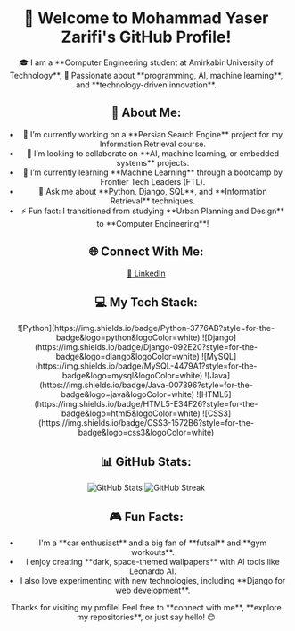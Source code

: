 <div align="center">
  <!-- Animated Gradient Background -->
  <div class="background"></div>

  <!-- Animated Title -->
  <h1 class="title">👋 Welcome to Mohammad Yaser Zarifi's GitHub Profile!</h1>

  <!-- Profile Description -->
  <p>
    🎓 I am a **Computer Engineering student at Amirkabir University of Technology**,  
    🚀 Passionate about **programming, AI, machine learning**, and **technology-driven innovation**.
  </p>

  <!-- About Section -->
  <section>
    <h2>💫 About Me:</h2>
    <ul>
      <li>👷 I’m currently working on a **Persian Search Engine** project for my Information Retrieval course.</li>
      <li>🤝 I’m looking to collaborate on **AI, machine learning, or embedded systems** projects.</li>
      <li>🌱 I’m currently learning **Machine Learning** through a bootcamp by Frontier Tech Leaders (FTL).</li>
      <li>💬 Ask me about **Python, Django, SQL**, and **Information Retrieval** techniques.</li>
      <li>⚡ Fun fact: I transitioned from studying **Urban Planning and Design** to **Computer Engineering**!</li>
    </ul>
  </section>

  <!-- Social Links -->
  <h2>🌐 Connect With Me:</h2>
  <p>
    <a href="https://linkedin.com/in/mohammad-yaser-zarifi-2b16b0205" target="_blank">🔗 LinkedIn</a>
  </p>

  <!-- Skills -->
  <h2>💻 My Tech Stack:</h2>
  <div>
    <span>![Python](https://img.shields.io/badge/Python-3776AB?style=for-the-badge&logo=python&logoColor=white)</span>
    <span>![Django](https://img.shields.io/badge/Django-092E20?style=for-the-badge&logo=django&logoColor=white)</span>
    <span>![MySQL](https://img.shields.io/badge/MySQL-4479A1?style=for-the-badge&logo=mysql&logoColor=white)</span>
    <span>![Java](https://img.shields.io/badge/Java-007396?style=for-the-badge&logo=java&logoColor=white)</span>
    <span>![HTML5](https://img.shields.io/badge/HTML5-E34F26?style=for-the-badge&logo=html5&logoColor=white)</span>
    <span>![CSS3](https://img.shields.io/badge/CSS3-1572B6?style=for-the-badge&logo=css3&logoColor=white)</span>
  </div>

  <!-- GitHub Stats -->
  <h2>📊 GitHub Stats:</h2>
  <div>
    <img src="https://github-readme-stats.vercel.app/api?username=YaserZarifi&theme=onedark&show_icons=true" alt="GitHub Stats">
    <img src="https://github-readme-streak-stats.herokuapp.com/?user=YaserZarifi&theme=onedark" alt="GitHub Streak">
  </div>

  <!-- Fun Extras -->
  <h2>🎮 Fun Facts:</h2>
  <ul>
    <li>I'm a **car enthusiast** and a big fan of **futsal** and **gym workouts**.</li>
    <li>I enjoy creating **dark, space-themed wallpapers** with AI tools like Leonardo AI.</li>
    <li>I also love experimenting with new technologies, including **Django for web development**.</li>
  </ul>

  <!-- Let's Connect -->
  <p>
    Thanks for visiting my profile! Feel free to **connect with me**,  
    **explore my repositories**, or just say hello! 😊
  </p>
</div>
